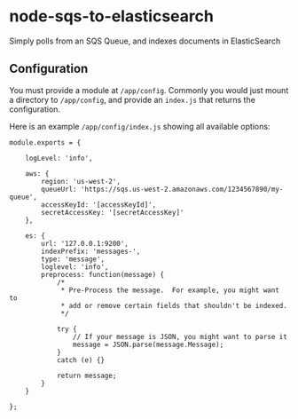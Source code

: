 node-sqs-to-elasticsearch
=========================

Simply polls from an SQS Queue, and indexes documents in ElasticSearch


Configuration
-------------

You must provide a module at `/app/config`.  Commonly you would just mount a directory
to `/app/config`, and provide an `index.js` that returns the configuration.

Here is an example `/app/config/index.js` showing all available options:

    module.exports = {
    
        logLevel: 'info',
    
        aws: {
            region: 'us-west-2',
            queueUrl: 'https://sqs.us-west-2.amazonaws.com/1234567890/my-queue',
            accessKeyId: '[accessKeyId]',
            secretAccessKey: '[secretAccessKey]'
        },
    
        es: {
            url: '127.0.0.1:9200',
            indexPrefix: 'messages-',
            type: 'message',
            loglevel: 'info',
            preprocess: function(message) {
                /*
                 * Pre-Process the message.  For example, you might want to
                 * add or remove certain fields that shouldn't be indexed.
                 */
                
                try {
                    // If your message is JSON, you might want to parse it
                    message = JSON.parse(message.Message);
                }
                catch (e) {}
                
                return message;
            }
        }
    
    };


